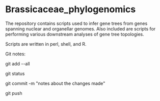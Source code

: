 # Brassicaceae_phylogenomics

The repository contains scripts used to infer gene trees from genes spanning nuclear and organellar genomes. Also included are scripts for performing various downstream analyses of gene tree topologies. 

Scripts are written in perl, shell, and R.

Git notes:

git add --all

git status

git commit -m "notes about the changes made"

git push